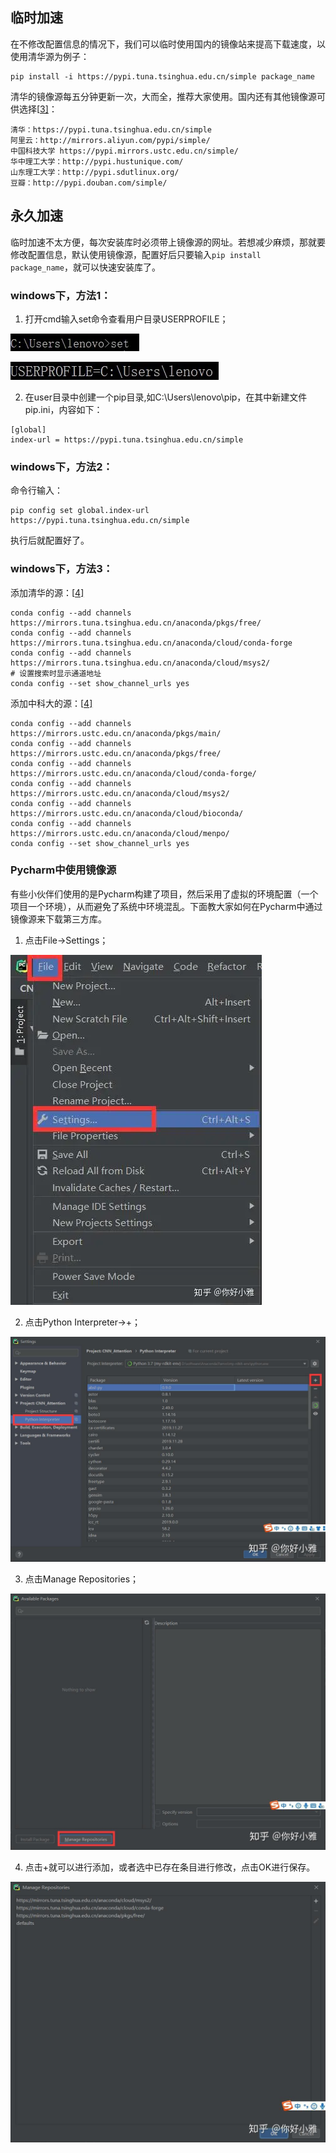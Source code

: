 ## 临时加速

在不修改配置信息的情况下，我们可以临时使用国内的镜像站来提高下载速度，以使用清华源为例子：

```text
pip install -i https://pypi.tuna.tsinghua.edu.cn/simple package_name
```

清华的镜像源每五分钟更新一次，大而全，推荐大家使用。国内还有其他镜像源可供选择[[3\]](https://zhuanlan.zhihu.com/p/160937471#ref_3)：

```text
清华：https://pypi.tuna.tsinghua.edu.cn/simple
阿里云：http://mirrors.aliyun.com/pypi/simple/
中国科技大学 https://pypi.mirrors.ustc.edu.cn/simple/
华中理工大学：http://pypi.hustunique.com/
山东理工大学：http://pypi.sdutlinux.org/ 
豆瓣：http://pypi.douban.com/simple/
```

## 永久加速

临时加速不太方便，每次安装库时必须带上镜像源的网址。若想减少麻烦，那就要修改配置信息，默认使用镜像源，配置好后只要输入`pip install package_name`，就可以快速安装库了。

### windows下，方法1：

1. 打开cmd输入set命令查看用户目录USERPROFILE；

![img](./pip使用相关.assets/v2-bad1f1927e2bbd3bb8ccf198d6a78618_720w.webp)

![img](./pip使用相关.assets/v2-ee61de6947fdd1a508f341833659a092_720w.webp)

2. 在user目录中创建一个pip目录,如C:\Users\lenovo\pip，在其中新建文件pip.ini，内容如下：

```text
[global]
index-url = https://pypi.tuna.tsinghua.edu.cn/simple
```

### windows下，方法2：

命令行输入：

```text
pip config set global.index-url https://pypi.tuna.tsinghua.edu.cn/simple
```

执行后就配置好了。

### windows下，方法3：

添加清华的源：[[4\]](https://zhuanlan.zhihu.com/p/160937471#ref_4)

```text
conda config --add channels https://mirrors.tuna.tsinghua.edu.cn/anaconda/pkgs/free/
conda config --add channels https://mirrors.tuna.tsinghua.edu.cn/anaconda/cloud/conda-forge 
conda config --add channels https://mirrors.tuna.tsinghua.edu.cn/anaconda/cloud/msys2/
# 设置搜索时显示通道地址
conda config --set show_channel_urls yes
```

添加中科大的源：[[4\]](https://zhuanlan.zhihu.com/p/160937471#ref_4)

```text
conda config --add channels https://mirrors.ustc.edu.cn/anaconda/pkgs/main/
conda config --add channels https://mirrors.ustc.edu.cn/anaconda/pkgs/free/
conda config --add channels https://mirrors.ustc.edu.cn/anaconda/cloud/conda-forge/
conda config --add channels https://mirrors.ustc.edu.cn/anaconda/cloud/msys2/
conda config --add channels https://mirrors.ustc.edu.cn/anaconda/cloud/bioconda/
conda config --add channels https://mirrors.ustc.edu.cn/anaconda/cloud/menpo/
conda config --set show_channel_urls yes
```

### Pycharm中使用镜像源

有些小伙伴们使用的是Pycharm构建了项目，然后采用了虚拟的环境配置（一个项目一个环境），从而避免了系统中环境混乱。下面教大家如何在Pycharm中通过镜像源来下载第三方库。

1. 点击File→Settings；

![img](./pip使用相关.assets/v2-368533595cfe73487d5da3f5636add58_720w.webp)

2. 点击Python Interpreter→+；

![img](./pip使用相关.assets/v2-22c5e528051f83c1954e0accd9cea113_r.jpg)

3. 点击Manage Repositories；

![img](./pip使用相关.assets/v2-6282ba07e0d19c857aab5b41a031b6c3_r.jpg)

4. 点击+就可以进行添加，或者选中已存在条目进行修改，点击OK进行保存。

![img](./pip使用相关.assets/v2-88e01c9c23d87167a39aae258d714694_r.jpg)